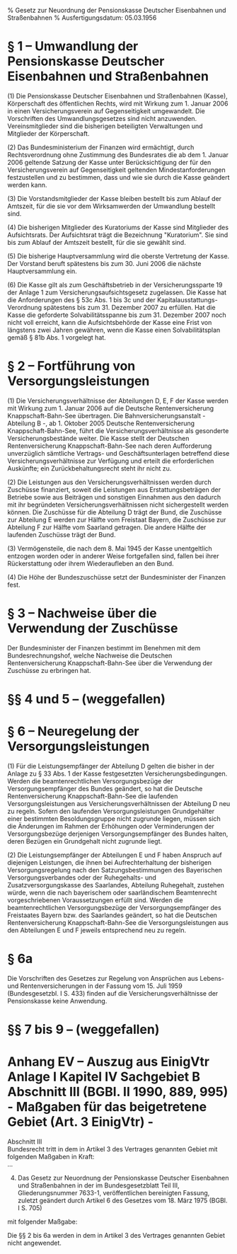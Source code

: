 % Gesetz zur Neuordnung der Pensionskasse Deutscher Eisenbahnen und Straßenbahnen
% Ausfertigungsdatum: 05.03.1956
 
# § 1 – Umwandlung der Pensionskasse Deutscher Eisenbahnen und Straßenbahnen

(1) Die Pensionskasse Deutscher Eisenbahnen und Straßenbahnen (Kasse), Körperschaft des öffentlichen Rechts, wird mit Wirkung zum 1. Januar 2006 in einen Versicherungsverein auf Gegenseitigkeit umgewandelt. Die Vorschriften des Umwandlungsgesetzes sind nicht anzuwenden. Vereinsmitglieder sind die bisherigen beteiligten Verwaltungen und Mitglieder der Körperschaft.

(2) Das Bundesministerium der Finanzen wird ermächtigt, durch Rechtsverordnung ohne Zustimmung des Bundesrates die ab dem 1. Januar 2006 geltende Satzung der Kasse unter Berücksichtigung der für den Versicherungsverein auf Gegenseitigkeit geltenden Mindestanforderungen festzustellen und zu bestimmen, dass und wie sie durch die Kasse geändert werden kann.

(3) Die Vorstandsmitglieder der Kasse bleiben bestellt bis zum Ablauf der Amtszeit, für die sie vor dem Wirksamwerden der Umwandlung bestellt sind.

(4) Die bisherigen Mitglieder des Kuratoriums der Kasse sind Mitglieder des Aufsichtsrats. Der Aufsichtsrat trägt die Bezeichnung "Kuratorium". Sie sind bis zum Ablauf der Amtszeit bestellt, für die sie gewählt sind.

(5) Die bisherige Hauptversammlung wird die oberste Vertretung der Kasse. Der Vorstand beruft spätestens bis zum 30. Juni 2006 die nächste Hauptversammlung ein.

(6) Die Kasse gilt als zum Geschäftsbetrieb in der Versicherungssparte 19 der Anlage 1 zum Versicherungsaufsichtsgesetz zugelassen. Die Kasse hat die Anforderungen des § 53c Abs. 1 bis 3c und der Kapitalausstattungs-Verordnung spätestens bis zum 31. Dezember 2007 zu erfüllen. Hat die Kasse die geforderte Solvabilitätsspanne bis zum 31. Dezember 2007 noch nicht voll erreicht, kann die Aufsichtsbehörde der Kasse eine Frist von längstens zwei Jahren gewähren, wenn die Kasse einen Solvabilitätsplan gemäß § 81b Abs. 1 vorgelegt hat.

# § 2 – Fortführung von Versorgungsleistungen

(1) Die Versicherungsverhältnisse der Abteilungen D, E, F der Kasse werden mit Wirkung zum 1. Januar 2006 auf die Deutsche Rentenversicherung Knappschaft-Bahn-See übertragen. Die Bahnversicherungsanstalt - Abteilung B -, ab 1. Oktober 2005 Deutsche Rentenversicherung Knappschaft-Bahn-See, führt die Versicherungsverhältnisse als gesonderte Versicherungsbestände weiter. Die Kasse stellt der Deutschen Rentenversicherung Knappschaft-Bahn-See nach deren Aufforderung unverzüglich sämtliche Vertrags- und Geschäftsunterlagen betreffend diese Versicherungsverhältnisse zur Verfügung und erteilt die erforderlichen Auskünfte; ein Zurückbehaltungsrecht steht ihr nicht zu.

(2) Die Leistungen aus den Versicherungsverhältnissen werden durch Zuschüsse finanziert, soweit die Leistungen aus Erstattungsbeträgen der Betriebe sowie aus Beiträgen und sonstigen Einnahmen aus den dadurch mit ihr begründeten Versicherungsverhältnissen nicht sichergestellt werden können. Die Zuschüsse für die Abteilung D trägt der Bund, die Zuschüsse zur Abteilung E werden zur Hälfte vom Freistaat Bayern, die Zuschüsse zur Abteilung F zur Hälfte vom Saarland getragen. Die andere Hälfte der laufenden Zuschüsse trägt der Bund.

(3) Vermögensteile, die nach dem 8. Mai 1945 der Kasse unentgeltlich entzogen worden oder in anderer Weise fortgefallen sind, fallen bei ihrer Rückerstattung oder ihrem Wiederaufleben an den Bund.

(4) Die Höhe der Bundeszuschüsse setzt der Bundesminister der Finanzen fest.

# § 3 – Nachweise über die Verwendung der Zuschüsse

Der Bundesminister der Finanzen bestimmt im Benehmen mit dem Bundesrechnungshof, welche Nachweise die Deutschen Rentenversicherung Knappschaft-Bahn-See über die Verwendung der Zuschüsse zu erbringen hat.

# §§ 4 und 5 – (weggefallen)

# § 6 – Neuregelung der Versorgungsleistungen

(1) Für die Leistungsempfänger der Abteilung D gelten die bisher in der Anlage zu § 33 Abs. 1 der Kasse festgesetzten Versicherungsbedingungen. Werden die beamtenrechtlichen Versorgungsbezüge der Versorgungsempfänger des Bundes geändert, so hat die Deutsche Rentenversicherung Knappschaft-Bahn-See die laufenden Versorgungsleistungen aus Versicherungsverhältnissen der Abteilung D neu zu regeln. Sofern den laufenden Versorgungsleistungen Grundgehälter einer bestimmten Besoldungsgruppe nicht zugrunde liegen, müssen sich die Änderungen im Rahmen der Erhöhungen oder Verminderungen der Versorgungsbezüge derjenigen Versorgungsempfänger des Bundes halten, deren Bezügen ein Grundgehalt nicht zugrunde liegt.

(2) Die Leistungsempfänger der Abteilungen E und F haben Anspruch auf diejenigen Leistungen, die ihnen bei Aufrechterhaltung der bisherigen Versorgungsregelung nach den Satzungsbestimmungen des Bayerischen Versorgungsverbandes oder der Ruhegehalts- und Zusatzversorgungskasse des Saarlandes, Abteilung Ruhegehalt, zustehen würde, wenn die nach bayerischem oder saarländischem Beamtenrecht vorgeschriebenen Voraussetzungen erfüllt sind. Werden die beamtenrechtlichen Versorgungsbezüge der Versorgungsempfänger des Freistaates Bayern bzw. des Saarlandes geändert, so hat die Deutschen Rentenversicherung Knappschaft-Bahn-See die Versorgungsleistungen aus den Abteilungen E und F jeweils entsprechend neu zu regeln.

# § 6a

Die Vorschriften des Gesetzes zur Regelung von Ansprüchen aus Lebens- und Rentenversicherungen in der Fassung vom 15. Juli 1959 (Bundesgesetzbl. I S. 433) finden auf die Versicherungsverhältnisse der Pensionskasse keine Anwendung.

# §§ 7 bis 9 – (weggefallen)

# Anhang EV – Auszug aus EinigVtr Anlage I Kapitel IV Sachgebiet B Abschnitt III  (BGBl. II 1990, 889, 995)  - Maßgaben für das beigetretene Gebiet (Art. 3 EinigVtr) -

Abschnitt III  
Bundesrecht tritt in dem in Artikel 3 des Vertrages genannten Gebiet mit folgenden Maßgaben in Kraft:  
...

4. Das Gesetz zur Neuordnung der Pensionskasse Deutscher Eisenbahnen und Straßenbahnen in der im Bundesgesetzblatt Teil III, Gliederungsnummer 7633-1, veröffentlichen bereinigten Fassung, zuletzt geändert durch Artikel 6 des Gesetzes vom 18. März 1975 (BGBl. I S. 705)

mit folgender Maßgabe:

Die §§ 2 bis 6a werden in dem in Artikel 3 des Vertrages genannten Gebiet nicht angewendet.
